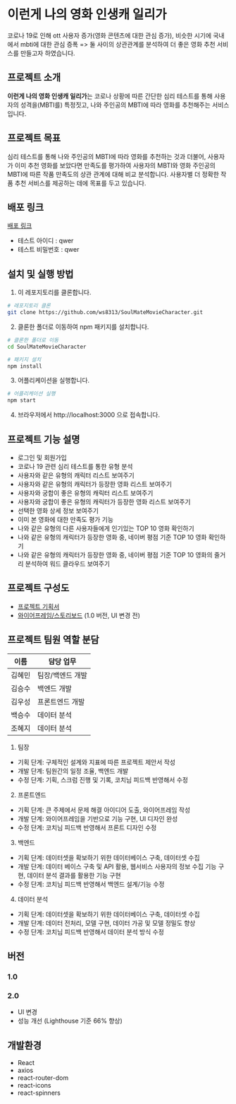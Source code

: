 # 이런게 나의 영화 인생캐 일리가

코로나 19로 인해 ott 사용자 증가(영화 콘텐츠에 대한 관심 증가), 비슷한 시기에 국내에서 mbti에 대한 관심 증폭 => 둘 사이의 상관관계를 분석하여 더 좋은 영화 추천 서비스를 만들고자 하였습니다.

## 프로젝트 소개

**이런게 나의 영화 인생캐 일리가**는 코로나 상황에 따른 간단한 심리 테스트를 통해 사용자의 성격을(MBTI를) 특정짓고, 나와 주인공의 MBTI에 따라 영화를 추천해주는 서비스입니다.

## 프로젝트 목표

심리 테스트를 통해 나와 주인공의 MBTI에 따라 영화를 추천하는 것과 더불어, 사용자가 이미 추천 영화를 보았다면 만족도를 평가하여 사용자의 MBTI와 영화 주인공의 MBTI에 따른 작품 만족도의 상관 관계에 대해 비교 분석합니다. 사용자별 더 정확한 작품 추천 서비스를 제공하는 데에 목표를 두고 있습니다.

## 배포 링크

[배포 링크](https://soulmate-movie-character.netlify.app/)

- 테스트 아이디 : qwer
- 테스트 비밀번호 : qwer

## 설치 및 실행 방법

1. 이 레포지토리를 클론합니다.

```bash
# 레포지토리 클론
git clone https://github.com/ws8313/SoulMateMovieCharacter.git
```

2. 클론한 폴더로 이동하여 npm 패키지를 설치합니다.

```bash
# 클론한 폴더로 이동
cd SoulMateMovieCharacter

# 패키지 설치
npm install
```

3. 어플리케이션을 실행합니다.

```bash
# 어플리케이션 실행
npm start
```

4. 브라우저에서 http://localhost:3000 으로 접속합니다.

## 프로젝트 기능 설명

- 로그인 및 회원가입
- 코로나 19 관련 심리 테스트를 통한 유형 분석
- 사용자와 같은 유형의 캐릭터 리스트 보여주기
- 사용자와 같은 유형의 캐릭터가 등장한 영화 리스트 보여주기
- 사용자와 궁합이 좋은 유형의 캐릭터 리스트 보여주기
- 사용자와 궁합이 좋은 유형의 캐릭터가 등장한 영화 리스트 보여주기
- 선택한 영화 상세 정보 보여주기
- 이미 본 영화에 대한 만족도 평가 기능
- 나와 같은 유형의 다른 사용자들에게 인기있는 TOP 10 영화 확인하기
- 나와 같은 유형의 캐릭터가 등장한 영화 중, 네이버 평점 기준 TOP 10 영화 확인하기
- 나와 같은 유형의 캐릭터가 등장한 영화 중, 네이버 평점 기준 TOP 10 영화의 줄거리 분석하여 워드 클라우드 보여주기

## 프로젝트 구성도

- [프로젝트 기획서](https://liberating-result-6b0.notion.site/dc0dad0ff7a548539bba17ec1ae6e21a)
- [와이어프레임/스토리보드](https://www.figma.com/file/CLv2TAimj8dCt2TMv0V7cX/Untitled?node-id=0%3A1) (1.0 버전, UI 변경 전)

## 프로젝트 팀원 역할 분담

| 이름   | 담당 업무        |
| ------ | ---------------- |
| 김혜민 | 팀장/백엔드 개발 |
| 김승수 | 백엔드 개발      |
| 김우성 | 프론트엔드 개발  |
| 백승수 | 데이터 분석      |
| 조혜지 | 데이터 분석      |

1. 팀장

- 기획 단계: 구체적인 설계와 지표에 따른 프로젝트 제안서 작성
- 개발 단계: 팀원간의 일정 조율, 백엔드 개발
- 수정 단계: 기획, 스크럼 진행 및 기록, 코치님 피드백 반영해서 수정

2. 프론트엔드

- 기획 단계: 큰 주제에서 문제 해결 아이디어 도출, 와이어프레임 작성
- 개발 단계: 와이어프레임을 기반으로 기능 구현, UI 디자인 완성
- 수정 단계: 코치님 피드백 반영해서 프론트 디자인 수정

3. 백엔드

- 기획 단계: 데이터셋을 확보하기 위한 데이터베이스 구축, 데이터셋 수집
- 개발 단계: 데이터 베이스 구축 및 API 활용, 웹서비스 사용자의 정보 수집 기능 구현, 데이터 분석 결과를 활용한 기능 구현
- 수정 단계: 코치님 피드백 반영해서 백엔드 설계/기능 수정

4. 데이터 분석

- 기획 단계: 데이터셋을 확보하기 위한 데이터베이스 구축, 데이터셋 수집
- 개발 단계: 데이터 전처리, 모델 구현, 데이터 가공 및 모델 정밀도 향상
- 수정 단계: 코치님 피드백 반영해서 데이터 분석 방식 수정

## 버전

### 1.0

### 2.0

- UI 변경
- 성능 개선 (Lighthouse 기준 66% 향상)

## 개발환경

- React
- axios
- react-router-dom
- react-icons
- react-spinners
